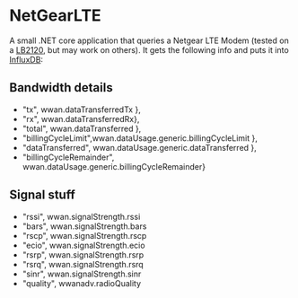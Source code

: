 # NetGearLTE

A small .NET core application that queries a Netgear LTE Modem (tested on a [LB2120](https://www.netgear.ie/home/products/mobile-broadband/lte-modems/LB2120.aspx), but may work on others). 
It gets the following info and puts it into [InfluxDB](https://www.influxdata.com/):

 
## Bandwidth details

* "tx", wwan.dataTransferredTx },
* "rx",  wwan.dataTransferredRx},
* "total", wwan.dataTransferred },
* "billingCycleLimit",wwan.dataUsage.generic.billingCycleLimit },
* "dataTransferred", wwan.dataUsage.generic.dataTransferred },
* "billingCycleRemainder", wwan.dataUsage.generic.billingCycleRemainder}

## Signal stuff

* "rssi", wwan.signalStrength.rssi 
* "bars", wwan.signalStrength.bars 
* "rscp", wwan.signalStrength.rscp 
* "ecio", wwan.signalStrength.ecio 
* "rsrp", wwan.signalStrength.rsrp 
* "rsrq", wwan.signalStrength.rsrq 
* "sinr", wwan.signalStrength.sinr 
* "quality", wwanadv.radioQuality


